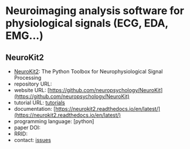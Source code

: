 # Neuroimaging analysis software for physiological signals (ECG, EDA, EMG...)


## NeuroKit2

- [NeuroKit2](https://github.com/neuropsychology/NeuroKit): The Python Toolbox for Neurophysiological Signal Processing
- repository URL:
- website URL: [https://github.com/neuropsychology/NeuroKit](https://github.com/neuropsychology/NeuroKit)
- tutorial URL: [tutorials](https://github.com/neuropsychology/NeuroKit#documentation)
- documentation: [https://neurokit2.readthedocs.io/en/latest/](https://neurokit2.readthedocs.io/en/latest/)
- programming language: [python]
- paper DOI:
- RRID:
- contact: [issues](https://github.com/neuropsychology/NeuroKit/issues)



